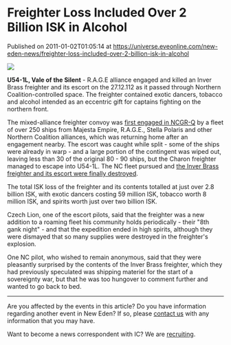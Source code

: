 # Freighter Loss Included Over 2 Billion ISK in Alcohol
Published on 2011-01-02T01:05:14 at https://universe.eveonline.com/new-eden-news/freighter-loss-included-over-2-billion-isk-in-alcohol

![](http://www.eve-ic.net/media/assets/icarticlebanner.png)  
  
 **U54-1L, Vale of the Silent** \- R.A.G.E alliance engaged and killed an Inver Brass freighter and its escort on the 27.12.112 as it passed through Northern Coalition-controlled space. The freighter contained exotic dancers, tobacco and alcohol intended as an eccentric gift for captains fighting on the northern front.   
  
The mixed-alliance freighter convoy was [first engaged in NCGR-Q](http://eve-kill.net/?a=kill_related&kll_id=8383113) by a fleet of over 250 ships from Majesta Empire, R.A.G.E., Stella Polaris and other Northern Coalition alliances, which was returning home after an engagement nearby. The escort was caught while split - some of the ships were already in warp - and a large portion of the contingent was wiped out, leaving less than 30 of the original 80 - 90 ships, but the Charon freighter managed to escape into U54-1L. The NC fleet pursued and [the Inver Brass freighter and its escort were finally destroyed](http://eve-kill.net/?a=kill_related&kll_id=8383073).   
  
The total ISK loss of the freighter and its contents totalled at just over 2.8 billion ISK, with exotic dancers costing 59 million ISK, tobacco worth 8 million ISK, and spirits worth just over two billion ISK.   
  
Czech Lion, one of the escort pilots, said that the freighter was a new addition to a roaming fleet his community holds periodically - their "8th gank night" - and that the expedition ended in high spirits, although they were dismayed that so many supplies were destroyed in the freighter's explosion.   
  
One NC pilot, who wished to remain anonymous, said that they were pleasantly surprised by the contents of the Inver Brass freighter, which they had previously speculated was shipping materiel for the start of a sovereignty war, but that he was too hungover to comment further and wanted to go back to bed.

* * *

Are you affected by the events in this article? Do you have information regarding another event in New Eden? If so, please [contact us](http://www.eveonline.com/news.asp?a=submitrp) with any information that you may have.  
  
Want to become a news correspondent with IC? We are [recruiting](http://www.eveonline.com/isd.asp).
